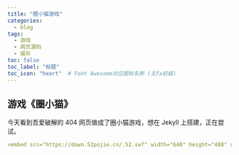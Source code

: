```yaml
---
title: "圈小猫游戏"
categories:
  - blog
tags:
  - 游戏
  - 网页源码
  - 娱乐
toc: false
toc_label: "标题"
toc_icon: "heart"  # Font Awesome对应图标名称 (无fa前缀)	
---
```


## 游戏《圈小猫》

今天看到吾爱破解的 404 网页做成了圈小猫游戏，想在 Jekyll 上搭建，正在尝试。

```yaml
<embed src="https://down.52pojie.cn/.52.swf" width="640" height="480" quality="high" pluginspage="http://www.macromedia.com/go/getflashplayer" type="application/x-shockwave-flash" id="top10movie" name="top10movie" menu="false">
```
